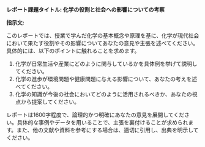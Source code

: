 **レポート課題タイトル: 化学の役割と社会への影響についての考察**

**指示文:**

このレポートでは、授業で学んだ化学の基本概念や原理を基に、化学が現代社会において果たす役割やその影響についてあなたの意見や主張を述べてください。具体的には、以下のポイントに触れることを求めます。

1. 化学が日常生活や産業にどのように関与しているかを具体例を挙げて説明してください。
2. 化学の進歩が環境問題や健康問題に与える影響について、あなたの考えを述べてください。
3. 化学の知識が今後の社会においてどのように活用されるべきか、あなたの視点から提案してください。

レポートは1600字程度で、論理的かつ明確にあなたの意見を展開してください。具体的な事例やデータを用いることで、主張を裏付けることが求められます。また、他の文献や資料を参考にする場合は、適切に引用し、出典を明示してください。